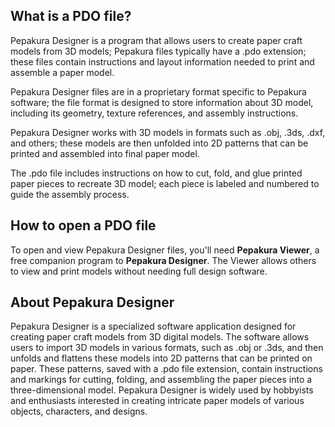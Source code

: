 ## What is a PDO file?

Pepakura Designer is a program that allows users to create paper craft models from 3D models; Pepakura files typically have a .pdo extension; these files contain instructions and layout information needed to print and assemble a paper model.

Pepakura Designer files are in a proprietary format specific to Pepakura software; the file format is designed to store information about 3D model, including its geometry, texture references, and assembly instructions.

Pepakura Designer works with 3D models in formats such as .obj, .3ds, .dxf, and others; these models are then unfolded into 2D patterns that can be printed and assembled into final paper model.

The .pdo file includes instructions on how to cut, fold, and glue printed paper pieces to recreate 3D model; each piece is labeled and numbered to guide the assembly process.

## How to open a PDO file

To open and view Pepakura Designer files, you'll need **Pepakura Viewer**, a free companion program to **Pepakura Designer**. The Viewer allows others to view and print models without needing full design software.

## About Pepakura Designer

Pepakura Designer is a specialized software application designed for creating paper craft models from 3D digital models. The software allows users to import 3D models in various formats, such as .obj or .3ds, and then unfolds and flattens these models into 2D patterns that can be printed on paper. These patterns, saved with a .pdo file extension, contain instructions and markings for cutting, folding, and assembling the paper pieces into a three-dimensional model. Pepakura Designer is widely used by hobbyists and enthusiasts interested in creating intricate paper models of various objects, characters, and designs. 
